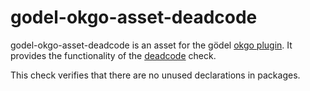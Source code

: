 godel-okgo-asset-deadcode
=========================
godel-okgo-asset-deadcode is an asset for the gödel [okgo plugin](https://github.com/palantir/okgo). It provides the functionality of the [deadcode](https://github.com/remyoudompheng/go-misc/tree/master/deadcode) check.

This check verifies that there are no unused declarations in packages.
